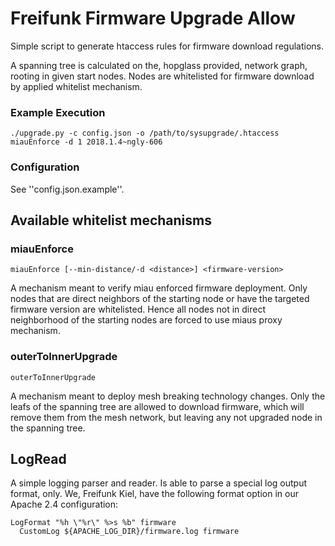 # Freifunk Firmware Upgrade Allow

Simple script to generate htaccess rules for firmware download regulations.

A spanning tree is calculated on the, hopglass provided, network graph,
rooting in given start nodes. Nodes are whitelisted for firmware download
by applied whitelist mechanism.

### Example Execution

    ./upgrade.py -c config.json -o /path/to/sysupgrade/.htaccess miauEnforce -d 1 2018.1.4~ngly-606

### Configuration

See ''config.json.example''.

## Available whitelist mechanisms

### miauEnforce

    miauEnforce [--min-distance/-d <distance>] <firmware-version>   

A mechanism meant to verify miau enforced firmware deployment. Only nodes
that are direct neighbors of the starting node or have the targeted firmware
version are whitelisted. Hence all nodes not in direct neighborhood of
the starting nodes are forced to use miaus proxy mechanism.

### outerToInnerUpgrade

    outerToInnerUpgrade

A mechanism meant to deploy mesh breaking technology changes. Only the leafs of 
the spanning tree are allowed to download firmware, which will remove them from
the mesh network, but leaving any not upgraded node in the spanning tree.


## LogRead

A simple logging parser and reader. Is able to parse a special log output format, only.
We, Freifunk Kiel, have the following format option in our Apache 2.4 configuration:

    LogFormat "%h \"%r\" %>s %b" firmware
	  CustomLog ${APACHE_LOG_DIR}/firmware.log firmware
  
